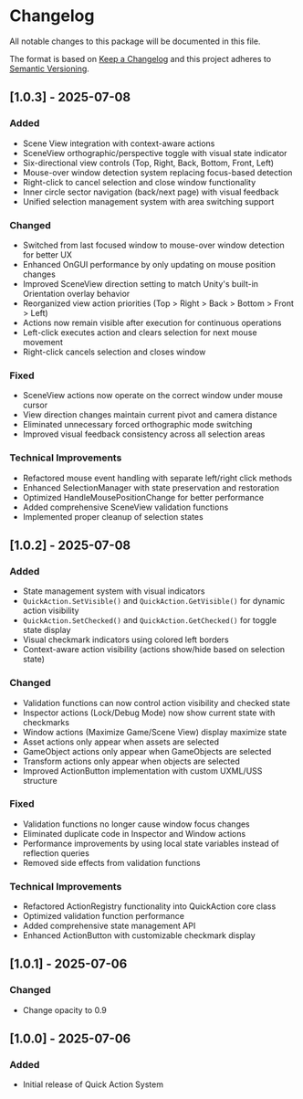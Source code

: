 # Changelog
All notable changes to this package will be documented in this file.

The format is based on [Keep a Changelog](http://keepachangelog.com/en/1.0.0/)
and this project adheres to [Semantic Versioning](http://semver.org/spec/v2.0.0.html).

## [1.0.3] - 2025-07-08
### Added
- Scene View integration with context-aware actions
- SceneView orthographic/perspective toggle with visual state indicator
- Six-directional view controls (Top, Right, Back, Bottom, Front, Left) 
- Mouse-over window detection system replacing focus-based detection
- Right-click to cancel selection and close window functionality
- Inner circle sector navigation (back/next page) with visual feedback
- Unified selection management system with area switching support

### Changed
- Switched from last focused window to mouse-over window detection for better UX
- Enhanced OnGUI performance by only updating on mouse position changes
- Improved SceneView direction setting to match Unity's built-in Orientation overlay behavior
- Reorganized view action priorities (Top > Right > Back > Bottom > Front > Left)
- Actions now remain visible after execution for continuous operations
- Left-click executes action and clears selection for next mouse movement
- Right-click cancels selection and closes window

### Fixed
- SceneView actions now operate on the correct window under mouse cursor
- View direction changes maintain current pivot and camera distance
- Eliminated unnecessary forced orthographic mode switching
- Improved visual feedback consistency across all selection areas

### Technical Improvements
- Refactored mouse event handling with separate left/right click methods
- Enhanced SelectionManager with state preservation and restoration
- Optimized HandleMousePositionChange for better performance
- Added comprehensive SceneView validation functions
- Implemented proper cleanup of selection states

## [1.0.2] - 2025-07-08
### Added
- State management system with visual indicators
- `QuickAction.SetVisible()` and `QuickAction.GetVisible()` for dynamic action visibility
- `QuickAction.SetChecked()` and `QuickAction.GetChecked()` for toggle state display
- Visual checkmark indicators using colored left borders
- Context-aware action visibility (actions show/hide based on selection state)

### Changed
- Validation functions can now control action visibility and checked state
- Inspector actions (Lock/Debug Mode) now show current state with checkmarks
- Window actions (Maximize Game/Scene View) display maximize state
- Asset actions only appear when assets are selected
- GameObject actions only appear when GameObjects are selected
- Transform actions only appear when objects are selected
- Improved ActionButton implementation with custom UXML/USS structure

### Fixed
- Validation functions no longer cause window focus changes
- Eliminated duplicate code in Inspector and Window actions
- Performance improvements by using local state variables instead of reflection queries
- Removed side effects from validation functions

### Technical Improvements
- Refactored ActionRegistry functionality into QuickAction core class
- Optimized validation function performance
- Added comprehensive state management API
- Enhanced ActionButton with customizable checkmark display

## [1.0.1] - 2025-07-06
### Changed
- Change opacity to 0.9

## [1.0.0] - 2025-07-06
### Added
- Initial release of Quick Action System
